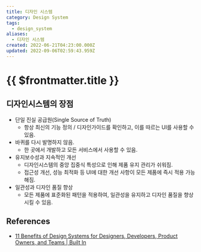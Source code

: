 ```yaml
---
title: 디자인 시스템
category: Design System
tags:
  - design_system
aliases:
  - 디자인 시스템
created: 2022-06-21T04:23:00.000Z
updated: 2022-09-06T02:59:43.959Z
---
```


# {{ $frontmatter.title }}

## 디자인시스템의 장점

- 단일 진실 공급원(Single Source of Truth)
  - 항상 최신의 기능 정의 / 디자인가이드를 확인하고, 이를 따르는 UI를 사용할 수 있음.
- 바퀴를 다시 발명하지 않음.
  - 한 곳에서 개발하고 모든 서비스에서 사용할 수 있음.
- 유지보수성과 지속적인 개선
  - 디자인시스템의 중앙 집중식 특성으로 인해 제품 유지 관리가 쉬워짐.
  - 접근성 개선, 성능 최적화 등 UI에 대한 개선 사항이 모든 제품에 즉시 적용 가능해짐.
- 일관성과 디자인 품질 향상
  - 모든 제품에 표준화된 패턴을 적용하여, 일관성을 유지하고 디자인 품질을 향상시킬 수 있음.

## References

- [11 Benefits of Design Systems for Designers, Developers, Product Owners, and Teams | Built In](https://builtin.com/design-ux/11-benefits-design-systems)
